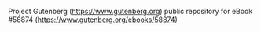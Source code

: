 Project Gutenberg (https://www.gutenberg.org) public repository for
eBook #58874 (https://www.gutenberg.org/ebooks/58874)
